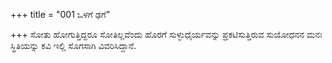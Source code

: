 +++
title = "001 ಒಳಗೆ ಢಗೆ"

+++
ಸೋತು ಹೋಗುತ್ತಿದ್ದರೂ ಸೋತಿಲ್ಲವೆಂದು ಹೊರಗೆ ಸುಳ್ಳುಧೈರ್ಯವನ್ನು ಪ್ರಕಟಿಸುತ್ತಿರುವ ಸುಯೋಧನನ ಮನಃ ಸ್ಥಿತಿಯನ್ನು ಕವಿ ಇಲ್ಲಿ ಸೊಗಸಾಗಿ ವಿವರಿಸಿದ್ದಾನೆ.